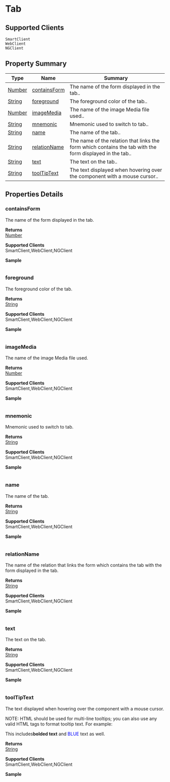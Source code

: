 #  Tab

## **Supported Clients**

    SmartClient
    WebClient
    NGClient

## Property Summary

| Type                                                  | Name                    | Summary                                                                                                           |
| ----------------------------------------------------- | ----------------------- | ----------------------------------------------------------------------------------------------------------------- |
| [Number](../../JSLib/Number.md) | [containsForm](Tab.md#containsForm)                   | The name of the form displayed in the tab..                                    |
| [String](../../JSLib/String.md) | [foreground](Tab.md#foreground)                   | The foreground color of the tab..                                    |
| [Number](../../JSLib/Number.md) | [imageMedia](Tab.md#imageMedia)                   | The name of the image Media file used..                                    |
| [String](../../JSLib/String.md) | [mnemonic](Tab.md#mnemonic)                   | Mnemonic used to switch to tab..                                    |
| [String](../../JSLib/String.md) | [name](Tab.md#name)                   | The name of the tab..                                    |
| [String](../../JSLib/String.md) | [relationName](Tab.md#relationName)                   | The name of the relation that links the form which contains the tab  with the form displayed in the tab..                                    |
| [String](../../JSLib/String.md) | [text](Tab.md#text)                   | The text on the tab..                                    |
| [String](../../JSLib/String.md) | [toolTipText](Tab.md#toolTipText)                   | The text displayed when hovering over the component with a mouse cursor..                                    |

## Properties Details

### containsForm

The name of the form displayed in the tab.

**Returns**\
[Number](../../JSLib/Number.md) 

**Supported Clients**\
SmartClient,WebClient,NGClient

**Sample**

```javascript

```
### foreground

The foreground color of the tab.

**Returns**\
[String](../../JSLib/String.md) 

**Supported Clients**\
SmartClient,WebClient,NGClient

**Sample**

```javascript

```
### imageMedia

The name of the image Media file used.

**Returns**\
[Number](../../JSLib/Number.md) 

**Supported Clients**\
SmartClient,WebClient,NGClient

**Sample**

```javascript

```
### mnemonic

Mnemonic used to switch to tab.

**Returns**\
[String](../../JSLib/String.md) 

**Supported Clients**\
SmartClient,WebClient,NGClient

**Sample**

```javascript

```
### name

The name of the tab.

**Returns**\
[String](../../JSLib/String.md) 

**Supported Clients**\
SmartClient,WebClient,NGClient

**Sample**

```javascript

```
### relationName

The name of the relation that links the form which contains the tab 
with the form displayed in the tab.

**Returns**\
[String](../../JSLib/String.md) 

**Supported Clients**\
SmartClient,WebClient,NGClient

**Sample**

```javascript

```
### text

The text on the tab.

**Returns**\
[String](../../JSLib/String.md) 

**Supported Clients**\
SmartClient,WebClient,NGClient

**Sample**

```javascript

```
### toolTipText

The text displayed when hovering over the component with a mouse cursor.

NOTE:
HTML should be used for multi-line tooltips; you can also use any
valid HTML tags to format tooltip text. For example:
<html>This includes<b>bolded text</b> and
<font color='blue'>BLUE</font> text as well.</html>

**Returns**\
[String](../../JSLib/String.md) 

**Supported Clients**\
SmartClient,WebClient,NGClient

**Sample**

```javascript

```

